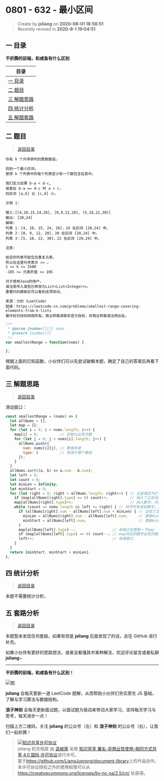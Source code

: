0801 - 632 - 最小区间
===

> Create by **jsliang** on **2020-08-01 18:58:51**  
> Recently revised in **2020-8-1 19:04:51**  

## <a name="chapter-one" id="chapter-one"></a>一 目录

**不折腾的前端，和咸鱼有什么区别**

| 目录 |
| --- |
| [一 目录](#chapter-one) |
| <a name="catalog-chapter-two" id="catalog-chapter-two"></a>[二 题目](#chapter-two) |
| <a name="catalog-chapter-three" id="catalog-chapter-three"></a>[三 解题思路](#chapter-three) |
| <a name="catalog-chapter-four" id="catalog-chapter-four"></a>[四 统计分析](#chapter-four) |
| <a name="catalog-chapter-five" id="catalog-chapter-five"></a>[五 解题套路](#chapter-five) |

## <a name="chapter-two" id="chapter-two"></a>二 题目

> [返回目录](#chapter-one)

```
你有 k 个升序排列的整数数组。

找到一个最小区间，
使得 k 个列表中的每个列表至少有一个数包含在其中。

我们定义如果 b-a < d-c,
或者在 b-a == d-c 时 a < c，
则区间 [a,b] 比 [c,d] 小。

示例 1:

输入:[[4,10,15,24,26], [0,9,12,20], [5,18,22,30]]
输出: [20,24]
解释: 
列表 1：[4, 10, 15, 24, 26]，24 在区间 [20,24] 中。
列表 2：[0, 9, 12, 20]，20 在区间 [20,24] 中。
列表 3：[5, 18, 22, 30]，22 在区间 [20,24] 中。

注意:

给定的列表可能包含重复元素，
所以在这里升序表示 >= 。
1 <= k <= 3500
-105 <= 元素的值 <= 105

对于使用Java的用户，
请注意传入类型已修改为List<List<Integer>>。
重置代码模板后可以看到这项改动。

来源：力扣（LeetCode）
链接：https://leetcode-cn.com/problems/smallest-range-covering-elements-from-k-lists
著作权归领扣网络所有。商业转载请联系官方授权，非商业转载请注明出处。
```

```js
/**
 * @param {number[][]} nums
 * @return {number[]}
 */
var smallestRange = function(nums) {

};
```

根据上面的已知函数，小伙伴们可以先尝试破解本题，确定了自己的答案后再看下面代码。

## <a name="chapter-three" id="chapter-three"></a>三 解题思路

> [返回目录](#chapter-one)

滑动窗口：

```js
const smallestRange = (nums) => {
  let allNums = [];
  let map = {};
  for (let i = 0; i < nums.length; i++) {
    map[i] = 0;          // 初始化出现次数
    for (let j = 0; j < nums[i].length; j++) {
      allNums.push({
        num: nums[i][j], // 数值本身
        type: i          // 来源于哪个数组
      });
    }
  }
  allNums.sort((a, b) => a.num - b.num);
  let left = 0;
  let count = 0;
  let minLen = Infinity;
  let minStart = 0;
  for (let right = 0; right < allNums.length; right++) { // 主旋律定为扩张
    if (map[allNums[right].type] == 0) count++;          // 纳入了之前没纳入的目标数字，count++
    map[allNums[right].type]++;                          // 纳入数字，对应的出现次数+1
    while (count == nums.length && left <= right) { // 找齐所有目标数字，且区间不被破坏的前提下收缩
      if (allNums[right].num - allNums[left].num < minLen) { // 出现了比minLen更小的解
        minLen = allNums[right].num - allNums[left].num;     // 更新minLen
        minStart = allNums[left].num;                        // 更新minStart
      }
      map[allNums[left].type]--;                 // 收缩之前更新一下map
      if (map[allNums[left].type] == 0) count--; // map对应的数字出现次数减为0，count--
      left++;                                    // 收缩窗口
    }
  }
  return [minStart, minStart + minLen];
};
```

## <a name="chapter-four" id="chapter-four"></a>四 统计分析

> [返回目录](#chapter-one)

本题不需要统计分析。

## <a name="chapter-five" id="chapter-five"></a>五 套路分析

> [返回目录](#chapter-one)

本题暂未发现任何套路，如果有但是 **jsliang** 后面发现了的话，会在 GitHub 进行补充。

如果小伙伴有更好的思路想法，或者没看懂其中某种解法，欢迎评论留言或者私聊 **jsliang**~

---

**不折腾的前端，和咸鱼有什么区别！**

![图](https://github.com/LiangJunrong/document-library/blob/master/public-repertory/img/z-index-small.png?raw=true)

**jsliang** 会每天更新一道 LeetCode 题解，从而帮助小伙伴们夯实原生 JS 基础，了解与学习算法与数据结构。

**浪子神剑** 会每天更新面试题，以面试题为驱动来带动大家学习，坚持每天学习与思考，每天进步一点！

扫描上方二维码，关注 **jsliang** 的公众号（左）和 **浪子神剑** 的公众号（右），让我们一起折腾！

> <a rel="license" href="http://creativecommons.org/licenses/by-nc-sa/4.0/"><img alt="知识共享许可协议" style="border-width:0" src="https://i.creativecommons.org/l/by-nc-sa/4.0/88x31.png" /></a><br /><span xmlns:dct="http://purl.org/dc/terms/" property="dct:title">jsliang 的文档库</span> 由 <a xmlns:cc="http://creativecommons.org/ns#" href="https://github.com/LiangJunrong/document-library" property="cc:attributionName" rel="cc:attributionURL">梁峻荣</a> 采用 <a rel="license" href="http://creativecommons.org/licenses/by-nc-sa/4.0/">知识共享 署名-非商业性使用-相同方式共享 4.0 国际 许可协议</a>进行许可。<br />基于<a xmlns:dct="http://purl.org/dc/terms/" href="https://github.com/LiangJunrong/document-library" rel="dct:source">https://github.com/LiangJunrong/document-library</a>上的作品创作。<br />本许可协议授权之外的使用权限可以从 <a xmlns:cc="http://creativecommons.org/ns#" href="https://creativecommons.org/licenses/by-nc-sa/2.5/cn/" rel="cc:morePermissions">https://creativecommons.org/licenses/by-nc-sa/2.5/cn/</a> 处获得。